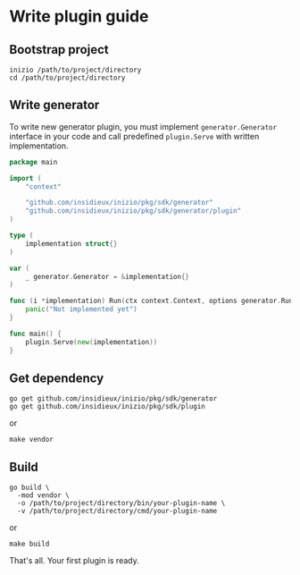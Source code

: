 # Write plugin guide

## Bootstrap project

```shell
inizio /path/to/project/directory
cd /path/to/project/directory
```

## Write generator

To write new generator plugin, you must implement `generator.Generator` interface in your code and call predefined `plugin.Serve` with written implementation.

```go
package main

import (
	"context"

	"github.com/insidieux/inizio/pkg/sdk/generator"
	"github.com/insidieux/inizio/pkg/sdk/generator/plugin"
)

type (
	implementation struct{}
)

var (
	_ generator.Generator = &implementation{}
)

func (i *implementation) Run(ctx context.Context, options generator.RunOptions, values generator.RunValues) (generator.RunResult, error) {
	panic("Not implemented yet")
}

func main() {
	plugin.Serve(new(implementation))
}
```

## Get dependency

```shell
go get github.com/insidieux/inizio/pkg/sdk/generator
go get github.com/insidieux/inizio/pkg/sdk/plugin
```

or

```shell
make vendor
```

## Build

```shell
go build \
  -mod vendor \
  -o /path/to/project/directory/bin/your-plugin-name \
  -v /path/to/project/directory/cmd/your-plugin-name
```

or 

```shell
make build
```

That's all. Your first plugin is ready.
